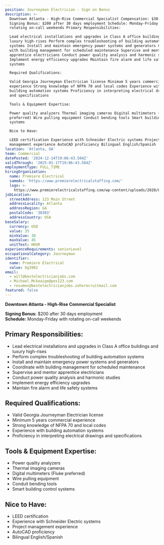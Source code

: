 ```yaml
---
position: Journeyman Electrician - Sign on Bonus
description: >-
  Downtown Atlanta - High-Rise Commercial Specialist Compensation: $30-40/hour 
  Signing Bonus: $200 after 30 days employment Schedule: Monday-Friday with
  rotating on-call weekends Primary Responsibilities:

  Lead electrical installations and upgrades in Class A office buildings and
  luxury high-rises Perform complex troubleshooting of building automation
  systems Install and maintain emergency power systems and generators Coordinate
  with building management for scheduled maintenance Supervise and mentor
  apprentice electricians Conduct power quality analysis and harmonic studies
  Implement energy efficiency upgrades Maintain fire alarm and life safety
  systems

  Required Qualifications:

  Valid Georgia Journeyman Electrician license Minimum 5 years commercial
  experience Strong knowledge of NFPA 70 and local codes Experience with
  building automation systems Proficiency in interpreting electrical drawings
  and specifications

  Tools & Equipment Expertise:

  Power quality analyzers Thermal imaging cameras Digital multimeters (Fluke
  preferred) Wire pulling equipment Conduit bending tools Smart building control
  systems

  Nice to Have:

  LEED certification Experience with Schneider Electric systems Project
  management experience AutoCAD proficiency Bilingual English/Spanish
location: 'Atlanta, GA'
team: Commercial
datePosted: '2024-12-14T19:06:43.504Z'
validThrough: '2025-01-17T19:06:43.504Z'
employmentType: FULL_TIME
hiringOrganization:
  name: Premiere Electrical
  sameAs: 'https://www.premierelectricalstaffing.com/'
  logo: >-
    https://www.premierelectricalstaffing.com/wp-content/uploads/2020/05/Premier-Electrical-Staffing-logo.png
jobLocation:
  streetAddress: 123 Main Street
  addressLocality: Atlanta
  addressRegion: GA
  postalCode: '30303'
  addressCountry: USA
baseSalary:
  currency: USD
  value: 35
  minValue: 30
  maxValue: 45
  unitText: HOUR
experienceRequirements: seniorLevel
occupationalCategory: Journeyman
identifier:
  name: Premiere Electrical
  value: bg3982
email:
  - will@bestelectricianjobs.com
  - Michael.Mckeaige@pes123.com
  - resumes@bestelectricianjobs.zohorecruitmail.com
featured: false
---
```


**Downtown Atlanta - High-Rise Commercial Specialist**

**Signing Bonus:** $200 after 30 days employment  
**Schedule:** Monday-Friday with rotating on-call weekends  

## Primary Responsibilities:
- Lead electrical installations and upgrades in Class A office buildings and luxury high-rises
- Perform complex troubleshooting of building automation systems
- Install and maintain emergency power systems and generators
- Coordinate with building management for scheduled maintenance
- Supervise and mentor apprentice electricians
- Conduct power quality analysis and harmonic studies
- Implement energy efficiency upgrades
- Maintain fire alarm and life safety systems

## Required Qualifications:
- Valid Georgia Journeyman Electrician license
- Minimum 5 years commercial experience
- Strong knowledge of NFPA 70 and local codes
- Experience with building automation systems
- Proficiency in interpreting electrical drawings and specifications

## Tools & Equipment Expertise:
- Power quality analyzers
- Thermal imaging cameras
- Digital multimeters (Fluke preferred)
- Wire pulling equipment
- Conduit bending tools
- Smart building control systems

## Nice to Have:
- LEED certification
- Experience with Schneider Electric systems
- Project management experience
- AutoCAD proficiency
- Bilingual English/Spanish
